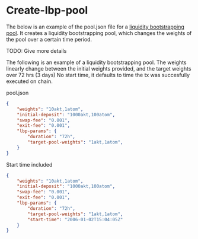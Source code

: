# Create-lbp-pool

The below is an example of the pool.json file for a [liquidity bootstrapping pool](https://docs.balancer.finance/guides/crp-tutorial/liquidity-bootstrapping).
It creates a liquidity bootstrapping pool, which changes the weights of the pool over a certain time period.

TODO: Give more details

The following is an example of a liquidity bootstrapping pool.
The weights linearly change between the initial weights provided, and the target weights over 72 hrs (3 days)
No start time, it defaults to time the tx was succesfully executed on chain.

pool.json

```json
{
    "weights": "10akt,1atom",
    "initial-deposit": "1000akt,100atom",
    "swap-fee": "0.001",
    "exit-fee": "0.001",
    "lbp-params": {
        "duration": "72h",
        "target-pool-weights": "1akt,1atom",
    }
}
```

Start time included

```json
{
    "weights": "10akt,1atom",
    "initial-deposit": "1000akt,100atom",
    "swap-fee": "0.001",
    "exit-fee": "0.001",
    "lbp-params": {
        "duration": "72h",
        "target-pool-weights": "1akt,1atom",
        "start-time": "2006-01-02T15:04:05Z"
    }
}
```
